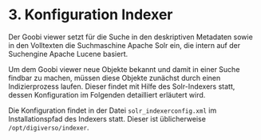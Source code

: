 # 3. Konfiguration Indexer

Der Goobi viewer setzt für die Suche in den deskriptiven Metadaten sowie in den Volltexten die Suchmaschine Apache Solr ein, die intern auf der Suchengine Apache Lucene basiert. 

Um dem Goobi viewer neue Objekte bekannt und damit in einer Suche findbar zu machen, müssen diese Objekte zunächst durch einen Indizierprozess laufen. Dieser findet mit Hilfe des Solr-Indexers statt, dessen Konfiguration im Folgenden detailliert erläutert wird.

Die Konfiguration findet in der Datei `solr_indexerconfig.xml` im Installationspfad des Indexers statt. Dieser ist üblicherweise `/opt/digiverso/indexer`.  


